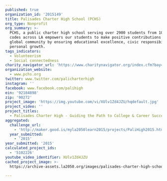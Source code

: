 ```yaml
---
published: true
organization_id: '2015149'
title: Palisades Charter High School (PCHS)
org_type: Nonprofit
org_summary: >-
  PCHS, a public charter high school serving over 2900 students from 100+ zip
  codes across LA empowers our students to make positive contributions to the
  global community by ensuring educational excellence, civic responsibility and
  personal growth.
tags_indicators:
  - Volunteerism
  - Social connectedness
charity_navigator_url: 'https://www.charitynavigator.org/index.cfm?bay=search.profile&ein=92184898'
organization_website:
  - www.pchs.org
twitter: www.twitter.com/palicharterhigh
instagram: ''
facebook: www.facebook.com/palihigh
ein: '92184898'
zip: '90272'
project_image: 'https://img.youtube.com/vi/XUlv1Zd4JZU/hqdefault.jpg'
project_video: ''
project_titles:
  - Palisades Charter High - Guiding the Path to College & Career Success!
aggregated:
  challenge_url:
    - 'http://maker.good.is/myla2050learn2015/projects/PaliHigh2015.html'
  year_submitted:
    - '2015'
year_submitted: '2015'
calculated_project_ids:
  - '5102226'
youtube_video_identifier: XUlv1Zd4JZU
cached_project_image: >-
  https://archive-assets.la2050.org/images/palisades-charter-high-school-pchs/img.youtube.com/vi/XUlv1Zd4JZU/hqdefault.jpg

---
```

